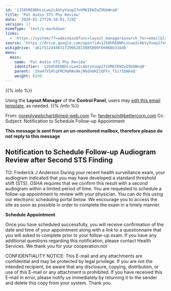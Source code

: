 ```yaml
---
id: '1J58hRE8NhLsLwo2cAbtyVuop27oVM6IEWZwZ9bbWnq0'
title: 'Pat Audio STS Phy Review'
date: '2020-02-27T20:38:01.729Z'
version: 17
mimeType: 'text/x-markdown'
links:
  - 'https://system/?f=admin&subfunc=layout_manager&search_for=email&layout_search=Go&lv_layout_manager_limit=0&opp=edit&doc_type=ESTSREV&old_module=Email&old_name=Pat+Audio+STS+Phy+Review&active=0'
source: 'https://drive.google.com/open?id=1J58hRE8NhLsLwo2cAbtyVuop27oVM6IEWZwZ9bbWnq0'
wikigdrive: 'a61f512444631f29662815085800f0e066b316db'
menu:
  main:
    name: 'Pat Audio STS Phy Review'
    identifier: '1J58hRE8NhLsLwo2cAbtyVuop27oVM6IEWZwZ9bbWnq0'
    parent: '1kw4fVIHlqFMCMaMAvAkjN6dnmHZjQFFx_TSi7IQAKeQ'
    weight: 6350
---
```





{{% info %}}

Using the **Layout Manager** of the **Control Panel**, users may [edit this email template](https://system/?f=admin&subfunc=layout_manager&search_for=email&layout_search=Go&lv_layout_manager_limit=0&opp=edit&doc_type=ESTSREV&old_module=Email&old_name=Pat+Audio+STS+Phy+Review&active=0), as needed.
{{% /info %}}



From: noreplywebchart@med-web.com
To: fanderson@bettercorp.com
Cc:
Subject: Notification to Schedule Follow-up Appointment

****This message is sent from an un-monitored mailbox, therefore please do not reply to this message****
  
## **Notification to Schedule Follow-up Audiogram Review after Second STS Finding**  


TO: Frederick J Anderson
During your recent health surveillance exam, your audiogram indicated that you may have developed a standard threshold shift (STS). OSHA requires that we confirm this result with a second audiogram within a limited period of time. You are requested to schedule a follow-up appointment to review with your physician. You can do this using our electronic scheduling portal below. We encourage you to access the site as soon as possible in order to complete the exam in a timely manner.

**Schedule Appointment**

Once you have scheduled successfully, you will receive confirmation of the date and time of your appointment along with a link to a questionnaire that you will asked to complete prior to your follow-up exam. If you have any additional questions regarding this notification, please contact Health Services.
We thank you for your cooperation.not


CONFIDENTIALITY NOTICE: This E-mail and any attachments are confidential and may be protected by legal privilege. If you are not the intended recipient, be aware that any disclosure, copying, distribution, or use of this E-mail or any attachment is prohibited. If you have received this E-mail in error, please notify us immediately by returning it to the sender and delete this copy from your system. Thank you.
